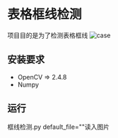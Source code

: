 # 表格框线检测
项目目的是为了检测表格框线
![case](D:\table\Text-Extraction-Table-Image-master\images\default.png)

## 安装要求 
* OpenCV => 2.4.8
* Numpy

## 运行
框线检测.py
default_file=""读入图片